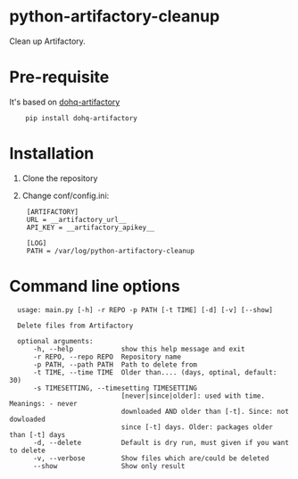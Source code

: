 # python-artifactory-cleanup
Clean up Artifactory.

# Pre-requisite
It's based on [dohq-artifactory](https://github.com/devopshq/artifactory)

        pip install dohq-artifactory

# Installation
1. Clone the repository
2. Change conf/config.ini:


        [ARTIFACTORY]
        URL = __artifactory_url__
        API_KEY = __artifactory_apikey__

        [LOG]
        PATH = /var/log/python-artifactory-cleanup


# Command line options
      usage: main.py [-h] -r REPO -p PATH [-t TIME] [-d] [-v] [--show]

      Delete files from Artifactory

      optional arguments:
          -h, --help            show this help message and exit
          -r REPO, --repo REPO  Repository name
          -p PATH, --path PATH  Path to delete from
          -t TIME, --time TIME  Older than.... (days, optinal, default: 30)
          -s TIMESETTING, --timesetting TIMESETTING
                                [never|since|older]: used with time. Meanings: - never
                                downloaded AND older than [-t]. Since: not dowloaded
                                since [-t] days. Older: packages older than [-t] days
          -d, --delete          Default is dry run, must given if you want to delete
          -v, --verbose         Show files which are/could be deleted
          --show                Show only result
